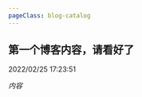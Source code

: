```yaml
---
pageClass: blog-catalog
---
```


## 第一个博客内容，请看好了
<p class="date">2022/02/25 17:23:51 
<span id="" class="leancloud_visitors">
    <i class="shni shn-eye-fill" />
    <i class="leancloud-visitors-count"></i>
</span>
</p>

内容

<base-valine />
<el-backtop :visibility-height="0"></el-backtop>
